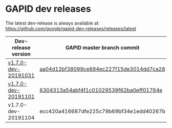 # GAPID dev releases

The latest dev-release is always available at: https://github.com/google/gapid-dev-releases/releases/latest

| Dev-release version | GAPID master branch commit |
|---------------------|----------------------------|
| [v1.7.0-dev-20191031](https://github.com/google/gapid-dev-releases/releases/tag/v1.7.0-dev-20191031) | [aa04d12bf38099ce884ec227f15de3014dd7ca28](https://github.com/google/gapid/commit/aa04d12bf38099ce884ec227f15de3014dd7ca28) |
| [v1.7.0-dev-20191101](https://github.com/google/gapid-dev-releases/releases/tag/v1.7.0-dev-20191101) | [6304313a54abf4f1c01029539f62ba0eff01764e](https://github.com/google/gapid/commit/6304313a54abf4f1c01029539f62ba0eff01764e) |
| v1.7.0-dev-20191104 | ecc420a416687dfe225c79b69bf34e1edd40267b |

